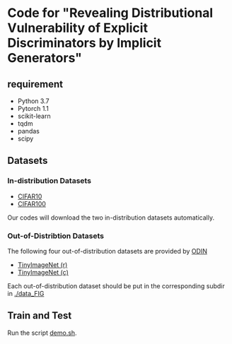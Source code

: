 # Code for "Revealing Distributional Vulnerability of Explicit Discriminators by Implicit Generators"

## requirement
* Python 3.7
* Pytorch 1.1
* scikit-learn
* tqdm
* pandas
* scipy

## Datasets
### In-distribution Datasets
* [CIFAR10](https://www.cs.toronto.edu/~kriz/cifar.html)
* [CIFAR100](https://www.cs.toronto.edu/~kriz/cifar.html)

Our codes will download the two in-distribution datasets automatically.

### Out-of-Distribtion Datasets
The following four out-of-distribution datasets are provided by [ODIN](https://github.com/ShiyuLiang/odin-pytorch)
* [TinyImageNet (r)](https://www.dropbox.com/s/kp3my3412u5k9rl/Imagenet_resize.tar.gz)
* [TinyImageNet (c)](https://www.dropbox.com/s/avgm2u562itwpkl/Imagenet.tar.gz)

Each out-of-distribution dataset should be put in the corresponding subdir in [./data_FIG](./data_FIG)

## Train and Test
Run the script [demo.sh](./code_FIG/demo.sh). 
